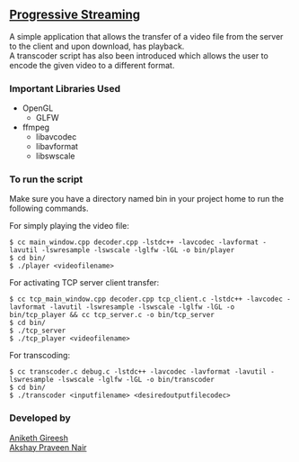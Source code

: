 ## <u>Progressive Streaming</u>
A simple application that allows the transfer of a video file from the server to the client and upon download, has playback.<br>
A transcoder script has also been introduced which allows the user to encode the given video to a different format.

### Important Libraries Used
+ OpenGL
  + GLFW
+ ffmpeg
  + libavcodec
  + libavformat
  + libswscale

### To run the script
Make sure you have a directory named bin in your project home to run the following commands.<br>

For simply playing the video file:
```
$ cc main_window.cpp decoder.cpp -lstdc++ -lavcodec -lavformat -lavutil -lswresample -lswscale -lglfw -lGL -o bin/player
$ cd bin/
$ ./player <videofilename>
```

For activating TCP server client transfer:
```
$ cc tcp_main_window.cpp decoder.cpp tcp_client.c -lstdc++ -lavcodec -lavformat -lavutil -lswresample -lswscale -lglfw -lGL -o bin/tcp_player && cc tcp_server.c -o bin/tcp_server
$ cd bin/
$ ./tcp_server
$ ./tcp_player <videofilename>
```

For transcoding:
```
$ cc transcoder.c debug.c -lstdc++ -lavcodec -lavformat -lavutil -lswresample -lswscale -lglfw -lGL -o bin/transcoder
$ cd bin/
$ ./transcoder <inputfilename> <desiredoutputfilecodec>
```

### Developed by
[Aniketh Gireesh](https://github.com/Aniketh01)<br>
[Akshay Praveen Nair](https://github.com/iammarco11)

